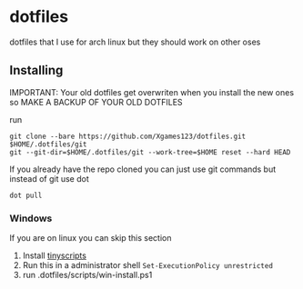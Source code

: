 # dotfiles
dotfiles that I use for arch linux but they should work on other oses

## Installing
IMPORTANT: Your old dotfiles get overwriten when you install the new ones so MAKE A BACKUP OF YOUR OLD DOTFILES

run
```
git clone --bare https://github.com/Xgames123/dotfiles.git $HOME/.dotfiles/git
git --git-dir=$HOME/.dotfiles/git --work-tree=$HOME reset --hard HEAD
```
If you already have the repo cloned you can just use git commands but instead of git use dot
```
dot pull
```

### Windows
If you are on linux you can skip this section
1. Install [tinyscripts](https://github.com/Xgames123/tinyscripts)
2. Run this in a administrator shell ```Set-ExecutionPolicy unrestricted```
3. run .dotfiles/scripts/win-install.ps1 

